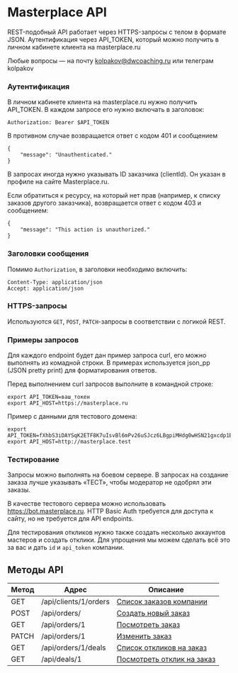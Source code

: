 # Masterplace API

REST-подобный API работает через HTTPS-запросы с телом в формате JSON. Аутентификация через API_TOKEN, который можно получить в личном кабинете клиента на masterplace.ru

Любые вопросы — на почту kolpakov@dwcoaching.ru или телеграм kolpakov

### Аутентификация

В личном кабинете клиента на masterplace.ru нужно получить API_TOKEN. В каждом запросе его нужно включать в заголовок:

`Authorization: Bearer $API_TOKEN`

В противном случае возвращается ответ с кодом 401 и сообщением 
```
{
    "message": "Unauthenticated."
}
```

В запросах иногда нужно указывать ID заказчика (clientId). Он указан в профиле на сайте Masterplace.ru.

Если обратиться к ресурсу, на который нет прав (например, к списку заказов другого заказчика), возвращается ответ с кодом 403 и сообщением: 
```
{
    "message": "This action is unauthorized."
}
```

### Заголовки сообщения

Помимо `Authorization`, в заголовки необходимо включить:

```
Content-Type: application/json
Accept: application/json
```

### HTTPS-запросы

Используются `GET`, `POST`, `PATCH`-запросы в соответствии с логикой REST.

### Примеры запросов

Для каждого endpoint будет дан пример запроса curl, его можно выполнять из комадной строки. В примерах используется json_pp (JSON pretty print) для форматирования ответов.

Перед выполнением curl запросов выполните в командной строке:

```
export API_TOKEN=ваш_токен
export API_HOST=https://masterplace.ru
```

Пример с данными для тестового домена:

```
export API_TOKEN=fXhbS3iDAYSqK2ETF8K7uIsvBl6mPv26uSJcz6LBgpiMHdg0wHSN21gxcdp1BXQZMQIJ2MSCTCBmIHVE
export API_HOST=http://masterplace.test
```

### Тестирование

Запросы можно выполнять на боевом сервере. В запросах на создание заказа лучше указывать «ТЕСТ», чтобы модератор не одобрял эти заказы.

В качестве тестового сервера можно использовать https://bot.masterplace.ru. HTTP Basic Auth требуется для доступа к сайту, но не требуется для API endpoints.

Для тестирования откликов нужно также создать несколько аккаунтов мастеров и создать отклики. Для упрощения мы можем сделать всё это за вас и дать `id` и `api_token` компании.

## Методы API

| Метод  | Адрес  | Описание |
|--------|--------|----------|
| GET | /api/clients/1/orders  | [Список заказов компании](endpoints/clients.orders.index.md) |
| POST | /api/orders/ | [Создать новый заказ](endpoints/orders.store.md) |
| GET | /api/orders/1 | [Посмотреть заказ](endpoints/orders.show.md) |
| PATCH | /api/orders/1 | [Изменить заказ](endpoints/orders.update.md) |
| GET | /api/orders/1/deals | [Список откликов на заказ](endpoints/orders.deals.index.md) |
| GET | /api/deals/1 | [Посмотреть отклик на заказ](endpoints/deals.show.md) |

